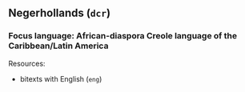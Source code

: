 ## Negerhollands (`dcr`)

### Focus language: African-diaspora Creole language of the Caribbean/Latin America

Resources:
 - bitexts with English (`eng`)